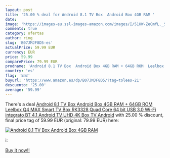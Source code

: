 ```yaml
---
layout: post
title: '25.00 % deal for Android 8.1 TV Box  Android Box 4GB RAM '
date: 
image: 'https://images-eu.ssl-images-amazon.com/images/I/51HW-ZeCmfL._SL200_.jpg'
comments: true
category: ofertas
author: ring
slug: 'B07JMJF8D5-es'
actualPrice: 59.99 EUR
currency: EUR
price: 59.99
comparePrice: 79.99 EUR
prodname: 'Android 8.1 TV Box  Android Box 4GB RAM + 64GB ROM  Leelbox Q4 MAX Smart TV Box RK3328 Quad Core 64 bit  USB 3.0  Wi-Fi integrato  BT 4.1  Android TV UHD 4K Box TV Android'
country: 'es'
flag: '🇪🇸'
buyurl: 'https://www.amazon.es/dp/B07JMJF8D5/?tag=tolees-21'
descuento: '25.00'
average: '59.99'
---
```


There's a deal [Android 8.1 TV Box  Android Box 4GB RAM + 64GB ROM  Leelbox Q4 MAX Smart TV Box RK3328 Quad Core 64 bit  USB 3.0  Wi-Fi integrato  BT 4.1  Android TV UHD 4K Box TV Android](https://www.amazon.es/dp/B07JMJF8D5/?tag=tolees-21)  with  25.00 % discount, final price tag of  59.99 EUR (original: 79.99 EUR) here:

[![Android 8.1 TV Box  Android Box 4GB RAM ](https://images-eu.ssl-images-amazon.com/images/I/51HW-ZeCmfL._SL200_.jpg)](https://www.amazon.es/dp/B07JMJF8D5/?tag=tolees-21)

ℹ️:


[Buy it now!!](https://www.amazon.es/dp/B07JMJF8D5/?tag=tolees-21)
